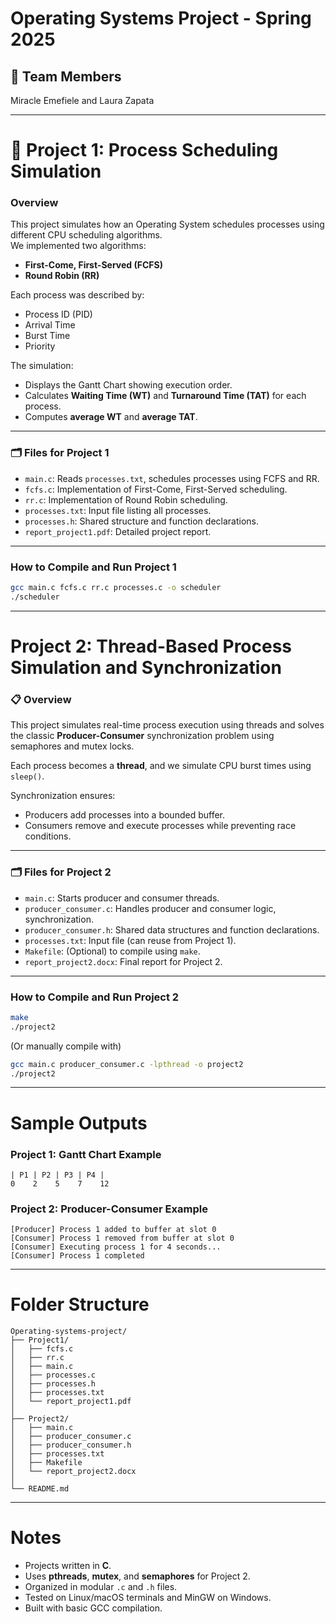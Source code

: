 # Operating Systems Project - Spring 2025

## 👥 Team Members
Miracle Emefiele and Laura Zapata

---

# 📄 Project 1: Process Scheduling Simulation

### Overview
This project simulates how an Operating System schedules processes using different CPU scheduling algorithms.  
We implemented two algorithms:
- **First-Come, First-Served (FCFS)**
- **Round Robin (RR)**

Each process was described by:
- Process ID (PID)
- Arrival Time
- Burst Time
- Priority

The simulation:
- Displays the Gantt Chart showing execution order.
- Calculates **Waiting Time (WT)** and **Turnaround Time (TAT)** for each process.
- Computes **average WT** and **average TAT**.

---

### 🗂️ Files for Project 1
- `main.c`: Reads `processes.txt`, schedules processes using FCFS and RR.
- `fcfs.c`: Implementation of First-Come, First-Served scheduling.
- `rr.c`: Implementation of Round Robin scheduling.
- `processes.txt`: Input file listing all processes.
- `processes.h`: Shared structure and function declarations.
- `report_project1.pdf`: Detailed project report.

---

### How to Compile and Run Project 1
```bash
gcc main.c fcfs.c rr.c processes.c -o scheduler
./scheduler
```

---

# Project 2: Thread-Based Process Simulation and Synchronization

### 📋 Overview
This project simulates real-time process execution using threads and solves the classic **Producer-Consumer** synchronization problem using semaphores and mutex locks.

Each process becomes a **thread**, and we simulate CPU burst times using `sleep()`.

Synchronization ensures:
- Producers add processes into a bounded buffer.
- Consumers remove and execute processes while preventing race conditions.

---

### 🗂️ Files for Project 2
- `main.c`: Starts producer and consumer threads.
- `producer_consumer.c`: Handles producer and consumer logic, synchronization.
- `producer_consumer.h`: Shared data structures and function declarations.
- `processes.txt`: Input file (can reuse from Project 1).
- `Makefile`: (Optional) to compile using `make`.
- `report_project2.docx`: Final report for Project 2.

---

### How to Compile and Run Project 2
```bash
make
./project2
```
(Or manually compile with)
```bash
gcc main.c producer_consumer.c -lpthread -o project2
./project2
```

---

# Sample Outputs

### Project 1: Gantt Chart Example
```
| P1 | P2 | P3 | P4 |
0    2    5    7    12
```

### Project 2: Producer-Consumer Example
```
[Producer] Process 1 added to buffer at slot 0
[Consumer] Process 1 removed from buffer at slot 0
[Consumer] Executing process 1 for 4 seconds...
[Consumer] Process 1 completed
```

---

# Folder Structure

```
Operating-systems-project/
├── Project1/
│   ├── fcfs.c
│   ├── rr.c
│   ├── main.c
│   ├── processes.c
│   ├── processes.h
│   ├── processes.txt
│   └── report_project1.pdf
│
├── Project2/
│   ├── main.c
│   ├── producer_consumer.c
│   ├── producer_consumer.h
│   ├── processes.txt
│   ├── Makefile
│   └── report_project2.docx
│
└── README.md
```

---

# Notes
- Projects written in **C**.
- Uses **pthreads**, **mutex**, and **semaphores** for Project 2.
- Organized in modular `.c` and `.h` files.
- Tested on Linux/macOS terminals and MinGW on Windows.
- Built with basic GCC compilation.
 
